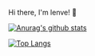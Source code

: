 Hi there, I'm lenve! 👋

[![Anurag's github stats](https://github-readme-stats.vercel.app/api?username=rookiesmile&show_icons=true&theme=dark)](https://github.com/anuraghazra/github-readme-stats)

[![Top Langs](https://github-readme-stats.vercel.app/api/top-langs/?username=rookiesmile)](https://github.com/anuraghazra/github-readme-stats)
